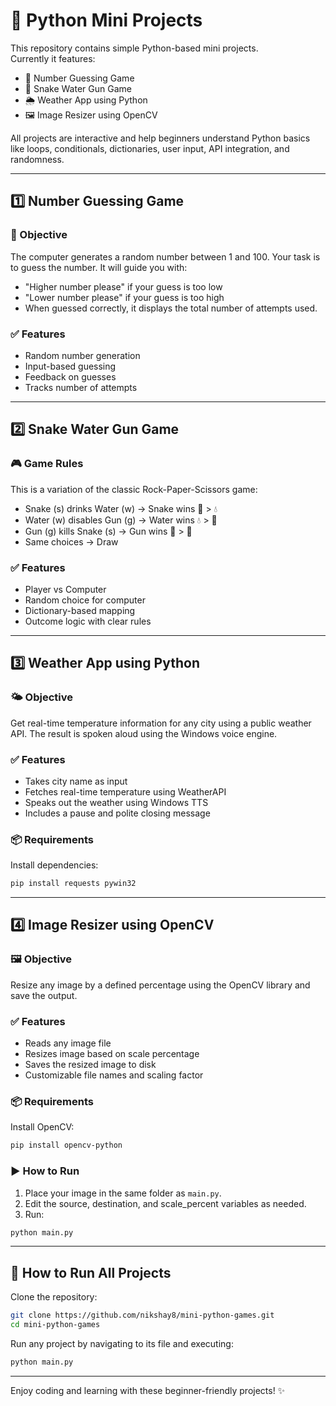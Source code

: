 # 🐍 Python Mini Projects

This repository contains simple Python-based mini projects.  
Currently it features:

- 🧠 Number Guessing Game  
- 🐍 Snake Water Gun Game  
- 🌦️ Weather App using Python  
- 🖼️ Image Resizer using OpenCV

All projects are interactive and help beginners understand Python basics like loops, conditionals, dictionaries, user input, API integration, and randomness.

---

## 1️⃣ Number Guessing Game

### 🎯 Objective  
The computer generates a random number between 1 and 100. Your task is to guess the number. It will guide you with:

- "Higher number please" if your guess is too low  
- "Lower number please" if your guess is too high  
- When guessed correctly, it displays the total number of attempts used.

### ✅ Features
- Random number generation  
- Input-based guessing  
- Feedback on guesses  
- Tracks number of attempts  

---

## 2️⃣ Snake Water Gun Game

### 🎮 Game Rules  
This is a variation of the classic Rock-Paper-Scissors game:

- Snake (s) drinks Water (w) → Snake wins 🐍 > 💧  
- Water (w) disables Gun (g) → Water wins 💧 > 🔫  
- Gun (g) kills Snake (s) → Gun wins 🔫 > 🐍  
- Same choices → Draw  

### ✅ Features
- Player vs Computer  
- Random choice for computer  
- Dictionary-based mapping  
- Outcome logic with clear rules  

---

## 3️⃣ Weather App using Python

### 🌤️ Objective  
Get real-time temperature information for any city using a public weather API. The result is spoken aloud using the Windows voice engine.

### ✅ Features
- Takes city name as input  
- Fetches real-time temperature using WeatherAPI  
- Speaks out the weather using Windows TTS  
- Includes a pause and polite closing message  

### 📦 Requirements
Install dependencies:

```bash
pip install requests pywin32
```

---

## 4️⃣ Image Resizer using OpenCV

### 🖼️ Objective  
Resize any image by a defined percentage using the OpenCV library and save the output.

### ✅ Features
- Reads any image file  
- Resizes image based on scale percentage  
- Saves the resized image to disk  
- Customizable file names and scaling factor

### 📦 Requirements
Install OpenCV:

```bash
pip install opencv-python
```

### ▶️ How to Run
1. Place your image in the same folder as `main.py`.
2. Edit the source, destination, and scale_percent variables as needed.
3. Run:

```bash
python main.py
```

---

## 🚀 How to Run All Projects

Clone the repository:

```bash
git clone https://github.com/nikshay8/mini-python-games.git
cd mini-python-games
```

Run any project by navigating to its file and executing:

```bash
python main.py
```

---

Enjoy coding and learning with these beginner-friendly projects! ✨




